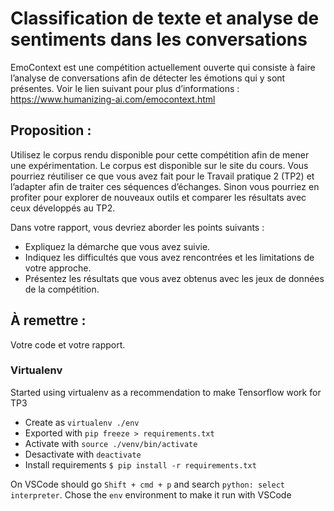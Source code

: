 # Classification de texte et analyse de sentiments dans les conversations

EmoContext est une compétition actuellement ouverte qui consiste à faire l’analyse de
conversations afin de détecter les émotions qui y sont présentes. Voir le lien suivant pour plus
d’informations : https://www.humanizing-ai.com/emocontext.html

## Proposition : 
Utilisez le corpus rendu disponible pour cette compétition afin de mener une
expérimentation. Le corpus est disponible sur le site du cours. Vous pourriez réutiliser ce que
vous avez fait pour le Travail pratique 2 (TP2) et l’adapter afin de traiter ces séquences
d’échanges. Sinon vous pourriez en profiter pour explorer de nouveaux outils et comparer les
résultats avec ceux développés au TP2.

Dans votre rapport, vous devriez aborder les points suivants :

- Expliquez la démarche que vous avez suivie.
- Indiquez les difficultés que vous avez rencontrées et les limitations de votre approche.
- Présentez les résultats que vous avez obtenus avec les jeux de données de la compétition.

## À remettre : 
Votre code et votre rapport. 

### Virtualenv
Started using virtualenv as a recommendation to make Tensorflow work for TP3

- Create as `virtualenv ./env`
- Exported with `pip freeze > requirements.txt`
- Activate with `source ./venv/bin/activate`
- Desactivate with `deactivate`
- Install requirements `$ pip install -r requirements.txt`

On VSCode should go `Shift + cmd + p` and search `python: select interpreter`. Chose the `env` environment to make it run with VSCode